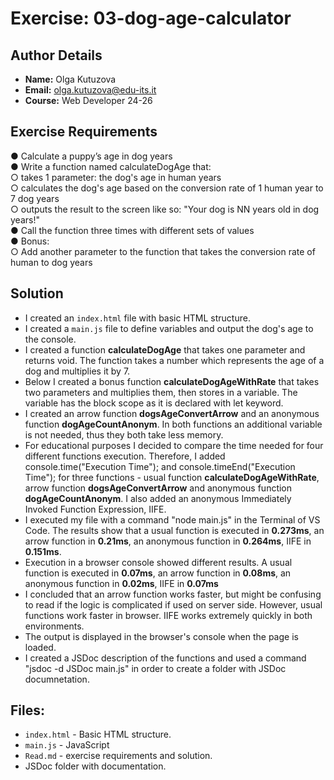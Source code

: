 # Exercise: 03-dog-age-calculator

## Author Details
- **Name:** Olga Kutuzova  
- **Email:** olga.kutuzova@edu-its.it  
- **Course:** Web Developer 24-26


## Exercise Requirements
● Calculate a puppy’s age in dog years  
● Write a function named calculateDogAge that:  
○ takes 1 parameter: the dog's age in human years  
○ calculates the dog's age based on the conversion rate of 1 human year to 7 dog years  
○ outputs the result to the screen like so: "Your dog is NN years old in dog years!"  
● Call the function three times with different sets of values  
● Bonus:  
○ Add another parameter to the function that takes the conversion rate of human to dog years  

## Solution
- I created an `index.html` file with basic HTML structure.
- I created a `main.js` file to define variables and output the dog's age to the console.
- I created a function __calculateDogAge__ that takes one parameter and returns void. The function takes a number which represents the age of a dog and multiplies it by 7.
- Below I created a bonus function __calculateDogAgeWithRate__ that takes two parameters and multiplies them, then stores in a variable. The variable has the block scope as it is declared with let keyword. 
- I created an arrow function __dogsAgeConvertArrow__  and an anonymous function __dogAgeCountAnonym__. In both functions an additional variable is not needed, thus they both take less memory. 
- For educational purposes I decided to compare the time needed for four different functions execution. Therefore, I added console.time("Execution Time"); and console.timeEnd("Execution Time"); for three functions - usual function  __calculateDogAgeWithRate__, arrow function __dogsAgeConvertArrow__ and anonymous function __dogAgeCountAnonym__. I also added an anonymous Immediately Invoked Function Expression, IIFE.
- I executed my file with a command "node main.js" in the Terminal of VS Code. The results show that a usual function is executed in  **0.273ms**, an arrow function in **0.21ms**, an anonymous function in **0.264ms**, IIFE in **0.151ms**.
- Execution in a browser console showed different results. A usual function is executed in **0.07ms**, an arrow function in **0.08ms**, an anonymous function in **0.02ms**, IIFE in **0.07ms**
- I concluded that an arrow function works faster, but might be confusing to read if the logic is complicated if used on server side. However, usual functions work faster in browser. IIFE works extremely quickly in both environments.
- The output is displayed in the browser's console when the page is loaded.
- I created a JSDoc description of the functions and used a command "jsdoc -d JSDoc main.js" in order to create a folder with JSDoc documnetation. 

## Files:
- `index.html` - Basic HTML structure.
- `main.js` - JavaScript 
- `Read.md` - exercise requirements and solution. 
- JSDoc folder with documentation.
